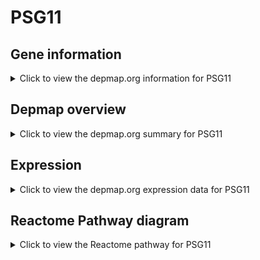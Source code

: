 <h1>PSG11</h1>

<h2>Gene information</h2>
<details>
  <summary>Click to view the depmap.org information for PSG11</summary>
  <p><a href="https://depmap.org/portal/gene/PSG11?tab=about" target="_BLANK">Open page in a new tab...</a></p>
  <iframe src="https://depmap.org/portal/gene/PSG11?tab=about" style="border:none;width:100%;height:800px"></iframe>
</details>

<h2>Depmap overview</h2>
<details>
  <summary>Click to view the depmap.org summary for PSG11</summary>
  <p><a href="https://depmap.org/portal/gene/PSG11?tab=overview" target="_BLANK">Open page in a new tab...</a></p>
  <iframe src="https://depmap.org/portal/gene/PSG11?tab=overview" style="border:none;width:100%;height:800px"></iframe>
</details>

<h2>Expression</h2>
<details>
  <summary>Click to view the depmap.org expression data for PSG11</summary>
  <p><a href="https://depmap.org/portal/gene/PSG11?tab=characterization" target="_BLANK">Open page in a new tab...</a></p>
  <iframe src="https://depmap.org/portal/gene/PSG11?tab=characterization" style="border:none;width:100%;height:800px"></iframe>
</details>



<h2>Reactome Pathway diagram</h2>
<details>
  <summary>Click to view the Reactome pathway for PSG11</summary>
  <p><a href="https://reactome.org/PathwayBrowser/#/R-HSA-202733" target="_BLANK">Open page in a new tab...</a></p>
  <p>Cell surface interactions at the vascular wall</p>
<iframe src="https://reactome.org/PathwayBrowser/#/R-HSA-202733" style="border:none;width:100%;height:800px"></iframe>
</details>



